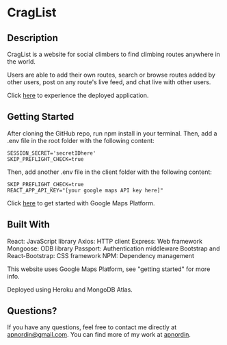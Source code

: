# CragList

## Description

CragList is a website for social climbers to find climbing routes anywhere in the world.

Users are able to add their own routes, search or browse routes added by other users, post on any route's live feed, and chat live with other users.

Click [here](https://craglist3121.herokuapp.com/) to experience the deployed application.

## Getting Started

After cloning the GitHub repo, run npm install in your terminal. Then, add a .env file in the root folder with the following content:

```
SESSION_SECRET='secretIDhere'
SKIP_PREFLIGHT_CHECK=true
```

Then, add another .env file in the client folder with the following content:

```
SKIP_PREFLIGHT_CHECK=true
REACT_APP_API_KEY="[your google maps API key here]"
```

Click [here](https://developers.google.com/maps) to get started with Google Maps Platform.

## Built With

React: JavaScript library
Axios: HTTP client
Express: Web framework
Mongoose: ODB library
Passport: Authentication middleware
Bootstrap and React-Bootstrap: CSS framework
NPM: Dependency management

This website uses Google Maps Platform, see "getting started" for more info.

Deployed using Heroku and MongoDB Atlas.

## Questions?

If you have any questions, feel free to contact me directly at apnordin@gmail.com. You can find more of my work at [apnordin](https://github.com/apnordin).

